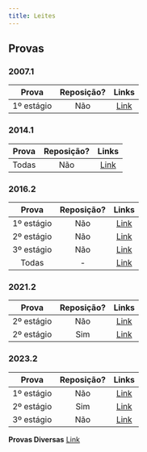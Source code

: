 ```yaml
---
title: Leites
---
```


## Provas

### 2007.1

| **Prova**  | **Reposição?** |                                                                  **Links**                                                                  |
| :--------: | :------------: | :-----------------------------------------------------------------------------------------------------------------------------------------: |
| 1º estágio |      Não       | [Link](https://docs.google.com/document/d/1JSy9g0g3zY2xSyUeIo9TE0Tl211wT9OS/edit?usp=sharing&ouid=108603458023650565387&rtpof=true&sd=true) |

### 2014.1

| **Prova** | **Reposição?** |                                         **Links**                                          |
| :-------: | :------------: | :----------------------------------------------------------------------------------------: |
|   Todas   |      Não       | [Link](https://drive.google.com/file/d/16e_hctXJGz4V5UjB5p6vTVQl36RZuZWx/view?usp=sharing) |

### 2016.2

| **Prova**  | **Reposição?** |                                          **Links**                                           |
| :--------: | :------------: | :------------------------------------------------------------------------------------------: |
| 1º estágio |      Não       | [Link](https://drive.google.com/drive/folders/1kE4dqrVt821fKkeDrnGua5rvw3ymmiJ6?usp=sharing) |
| 2º estágio |      Não       |  [Link](https://drive.google.com/file/d/1lxKmCegNU-H8p8ISu57BJddwGD6WQgju/view?usp=sharing)  |
| 3º estágio |      Não       |  [Link](https://drive.google.com/file/d/1PKcWk7pZ14tk8YRAq7-ssjvJclTMosUs/view?usp=sharing)  |
|   Todas    |       -        |  [Link](https://drive.google.com/file/d/1Ixo86r5CqNorClSD4UQaYcUQghA1hHcb/view?usp=sharing)  |

### 2021.2

| **Prova**  | **Reposição?** |                                          **Links**                                           |
| :--------: | :------------: | :------------------------------------------------------------------------------------------: |
| 2º estágio |      Não       | [Link](https://drive.google.com/drive/folders/1oTft7BrrAqAzmaHW5RJfaldaQ2dGPecN?usp=sharing) |
| 2º estágio |      Sim       | [Link](https://drive.google.com/drive/folders/1PSNgQDRLkutql-WwyyX1_HvanTztbet0?usp=sharing) |

### 2023.2

| **Prova**  | **Reposição?** |                                          **Links**                                           |
| :--------: | :------------: | :------------------------------------------------------------------------------------------: |
| 1º estágio |      Não       | [Link](https://drive.google.com/file/d/1ZZ7XZKvRK3LXy2_W-xZ36ofVDTR9G5Fd/view?usp=sharing)   |
| 2º estágio |      Sim       | [Link](https://drive.google.com/file/d/1d-MDwY9SJ0yetyF-pDJH4yORH2RkcccQ/view?usp=sharing)   |
| 3º estágio |      Não       | [Link](https://drive.google.com/file/d/1c0nBkofcDUbZSJ9O9cM4RSz723zCcvwA/view?usp=sharing)   |


**Provas Diversas** [Link](https://drive.google.com/drive/folders/1ipOYwTLeMuNiWUmpcujc9joPpr7scR8B?usp=sharing)
